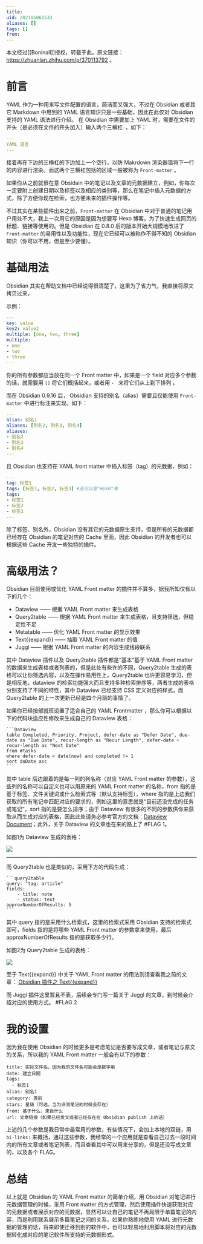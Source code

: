 ```yaml
---
title: 
uid: 202105061533
aliases: []
tags: []
from: 
---
```

本文经过[[Boninall]]授权，转载于此。原文链接： https://zhuanlan.zhihu.com/p/370113792 。
# 前言

YAML 作为一种用来写文件配置的语言，简洁而又强大，不过在 Obsidian 或者其它 Markdown 中用到的 YAML 语言知识只是一些基础，因此在此仅对 Obsidian 支持的 YAML 语法进行介绍。 在 Obsidian 中需要加上 YAML 时，需要在文件的开头（是必须在文件的开头加入）输入两个三横杠`-`，如下：

```YAML
---
YAML 语言
---
```

接着再在下边的三横杠的下边加上一个空行，以防 Makrdown 渲染器错将下一行的内容进行渲染。而这两个三横杠包括的区域一般被称为 `Front-matter` 。

如果你从之前就很在意 Obsidain 中的笔记以及文章的元数据建立，例如，你每次一定要附上创建日期以及标签以及相应的类别等，那么在笔记中插入元数据的方式，除了方便你现在检索，也方便未来的插件操作等。

不过其实在某些插件出来之前，`Front-matter` 在 Obsidian 中对于普通的笔记用户用处不大，我上一次用它的原因是因为想要写 Hexo 博客，为了快速生成网页的标题、链接等使用的。但是 Obsidian 在 0.8.0 后的版本开始大规模地改进了 `Front-matter` 的易用性以及功能性，现在它已经可以被称作不得不知的 Obsidian 知识（你可以不用，但是至少要懂）。

# 基础用法

Obsidian 其实在帮助文档中已经说得很清楚了，这里为了省力气，我直接将原文拷贝过来，

示例：

```YAML
---
key: value
key2: value2
multiple: [one, two, three]
multiple:
- one
- two
- three
---
```
你的所有参数都应当放在同一个 Front matter 中，如果是一个 field 对应多个参数的话，就需要用 `[]` 将它们概括起来，或者用 `- ` 来将它们从上到下排列 。

而在 Obsidian 0.9.16 后， Obsidian 支持的别名（alias）需要且仅能使用 `Front-matter` 中进行标注来实现。如下：

```YAML
---
alias: 别名1
aliases: [别名2, 别名3, 别名4]
aliases:
- 别名2
- 别名3
- 别名4
---
```

且 Obsidian 也支持在 YAML front matter 中插入标签（tag）的元数据，例如：

```YAML
---
tag: 标签1
tags: [标签1, 标签2, 标签3] #还可以是"#pkm"等
tags:
- 标签1
- 标签2
- 标签3
---
```

除了标签、别名外，Obsidian 没有其它的元数据原生支持，但是所有的元数据都已经存在 Obsidian 的笔记对应的 Cache 里面，因此 Obsidian 的开发者也可以根据这些 Cache 开发一些独特的插件。

# 高级用法？

Obsidian 目前使用或优化 YAML Front matter 的插件并不算多，据我所知仅有以下的几个：

- Dataview —— 根据 YAML Front matter 来生成表格
- Query2table —— 根据 YAML Front matter 来生成表格，且支持筛选，但稳定性不足
- Metatable —— 优化 YAML Front matter 的显示效果
- Text{{expand}} —— 抽取 YAML Front matter 的值
- Juggl —— 根据 YAML Front matter 的内容生成线段联系

其中 Dataview 插件以及 Query2table 插件都是“基本”基于 YAML Front matter 的数据来生成表格或者列表的，但是此处有些许的不同，Query2table 生成的表格可以让你筛选内容，以及在操作易用性上，Query2table 也许更容易学习，但是相反地，dataview 的检索功能强大而且支持多种检索排序等，两者生成的表格分别支持了不同的特性，其中 Dataview 已经支持 CSS 定义对应的样式，而 Query2table 的上一次更新已经是四个月前的事情了。

如果你已经按部就班设置了适合自己的 YAML Frontmatter ，那么你可以根据以下的代码块适应性修改来生成自己的 Dataview 表格：

```
​```Dataview
table Completed, Priority, Project, defer-date as "Defer Date", due-date as "Due Date", recur-length as "Recur Length", defer-date + recur-length as "Next Date"
from #tasks
where defer-date < date(now) and completed != 1
sort doDate asc
​```
```

其中 table 后边跟着的是每一列的列名称（对应 YAML Front matter 的参数），这些列的名称可以自定义也可以用原来的 YAML Front matter 的名称，from 指的是基于标签、文件关键词或什么检索式等（默认支持标签），where 指的是上边我们获取的所有笔记中匹配对应的要求的，例如这里的意思就是“目前还没完成的任务或笔记”，sort 指的是要怎么排序；由于 Dataview 有很多的不同的参数供你来获取从而生成对应的表格，因此此处请务必参考官方的文档：[Dataview Document](https://blacksmithgu.github.io/obsidian-dataview/#/)；此外，关于 Dataview 的文章也在来的路上了 #FLAG 1。

如图1为 Dataview 生成的表格：

![](https://gitee.com/cyddgi/picture-store/raw/master/img/20210506153500.png)



---

而 Query2table 也是类似的，采用下方的代码生成：

```
​```query2table
query: "tag: article"
fields: 
	- title: note
	- status: text
approxNumberOfResults: 5
​```
```

其中 query 指的是采用什么检索式，这里的检索式采用 Obsidian 支持的检索式即可，fields 指的是将哪些 YAML Front matter 的参数拿来使用，最后approxNumberOfResults 指的是获取多少行。

如图2为 Query2table 生成的表格：

![](https://gitee.com/cyddgi/picture-store/raw/master/img/20210506153528.png)



至于 Text{{expand}} 中关于 YAML Front matter 的用法则请查看我之前的文章： [Obsidian 插件之 Text{{expand}} ](https://zhuanlan.zhihu.com/p/369655284)

而 Juggl 插件这里暂且不表，后续会专门写一篇关于 Juggl 的文章，到时候会介绍对应的使用方式。 #FLAG 2

# 我的设置

因为我在使用 Obsidian 的时候更多是考虑笔记是否要写成文章，或者笔记与原文的关系，所以我的 YAML Front matter 一般会有以下的参数：

```
title: 实际文件名，因为我的文件名可能会是数字串
date: 建立日期
tags:
  - 标签1
alias: 别名1
category: 类别
stars: 星级（可选，当为评测笔记的时候会存在）
from: 基于什么，来自什么
url: 文章链接（如果已经发文或者已经存在在 Obsidian publish 上的话）
```

上述的几个参数是我日常中最常用的参数，有些情况下，会加上本地的双链，用 `bi-links:` 来概括，通过这些参数，我经常的一个应用就是查看自己过去一段时间内的所有文章或者笔记列表，而且查看其中可以用来分享的，但是还没写成文章的，以及各个 FLAG。


# 总结

以上就是 Obsidian 的 YAML Front matter 的简单介绍，用 Obsidian 对笔记进行元数据管理的时候，采用 Front matter 的方式管理，然后使用插件快速获取对应的元数据或者展示对应的元数据，显然可以让自己的笔记不再局限于单篇笔记的内容，而是利用联系展示多篇笔记之间的关系，如果你熟练地使用 YAML 进行元数据的管理的话，将来即使迁移到别的软件中，也可以轻易地利用脚本将对应的元数据转化成对应的笔记软件所支持的元数据形式。

